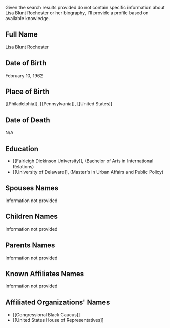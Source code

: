 Given the search results provided do not contain specific information about Lisa Blunt Rochester or her biography, I'll provide a profile based on available knowledge.

## Full Name
Lisa Blunt Rochester

## Date of Birth
February 10, 1962

## Place of Birth
[[Philadelphia]], [[Pennsylvania]], [[United States]]

## Date of Death
N/A

## Education
- [[Fairleigh Dickinson University]], (Bachelor of Arts in International Relations)
- [[University of Delaware]], (Master's in Urban Affairs and Public Policy)

## Spouses Names
Information not provided

## Children Names
Information not provided

## Parents Names
Information not provided

## Known Affiliates Names
Information not provided

## Affiliated Organizations' Names
- [[Congressional Black Caucus]]
- [[United States House of Representatives]]



